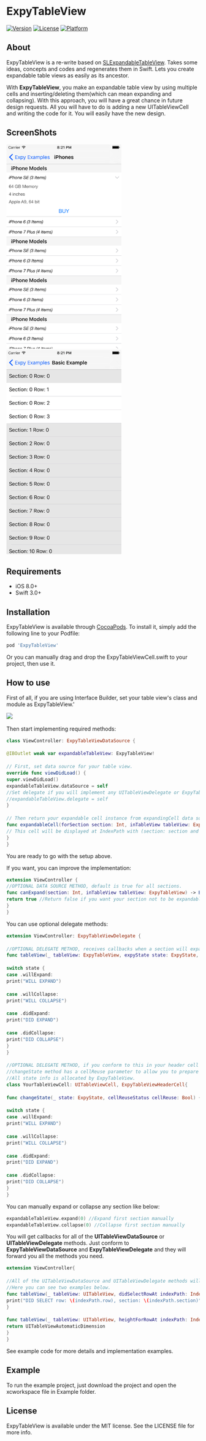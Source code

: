 # ExpyTableView

[![Version](https://img.shields.io/cocoapods/v/ExpyTableView.svg?style=flat)](http://cocoapods.org/pods/ExpyTableView)
[![License](https://img.shields.io/cocoapods/l/ExpyTableView.svg?style=flat)](http://cocoapods.org/pods/ExpyTableView)
[![Platform](https://img.shields.io/cocoapods/p/ExpyTableView.svg?style=flat)](http://cocoapods.org/pods/ExpyTableView)

## About

ExpyTableView is a re-write based on [SLExpandableTableView](https://github.com/OliverLetterer/SLExpandableTableView). Takes some ideas, concepts and codes and regenerates them in Swift. Lets you create expandable table views as easily as its ancestor. 

With **ExpyTableView**, you make an expandable table view by using multiple cells and inserting/deleting them(which can mean expanding and collapsing). With this approach, you will have a great chance in future design requests. All you will have to do is adding a new UITableViewCell and writing the code for it. You will easily have the new design.

## ScreenShots 

<img src="https://github.com/okhanokbay/ExpyTableView/blob/master/Example/customization_example.png" width=300> <img src="https://github.com/okhanokbay/ExpyTableView/blob/master/Example/sample_screen.png" width=300>

## Requirements

- iOS 8.0+
- Swift 3.0+

## Installation

ExpyTableView is available through [CocoaPods](http://cocoapods.org). To install
it, simply add the following line to your Podfile:

```ruby
pod 'ExpyTableView'
```
Or you can manually drag and drop the ExpyTableViewCell.swift to your project, then use it.

## How to use

First of all, if you are using Interface Builder, set your table view's class and module as ExpyTableView.'

<img src="https://github.com/okhanokbay/ExpyTableView/blob/master/Example/setting_class_and_module.png">

Then start implementing required methods:

```swift
class ViewController: ExpyTableViewDataSource {

@IBOutlet weak var expandableTableView: ExpyTableView!

// First, set data source for your table view.
override func viewDidLoad() {
super.viewDidLoad() 
expandableTableView.dataSource = self
//Set delegate if you will implement any UITableViewDelegate or ExpyTableViewDelegate methods.
//expandableTableView.delegate = self 
}

// Then return your expandable cell instance from expandingCell data source method.
func expandableCell(forSection section: Int, inTableView tableView: ExpyTableView) -> UITableViewCell {
// This cell will be displayed at IndexPath with (section: section and row: 0)
}
} 
```

You are ready to go with the setup above. 

If you want, you can improve the implementation: 

```swift
extension ViewController {
//OPTIONAL DATA SOURCE METHOD, default is true for all sections.
func canExpand(section: Int, inTableView tableView: ExpyTableView) -> Bool {
return true //Return false if you want your section not to be expandable
}
}
```

You can use optional delegate methods:

```swift
extension ViewController: ExpyTableViewDelegate {

//OPTIONAL DELEGATE METHOD, receives callbacks when a section will expand, will collapse, did expand, did collapse. A unified method.
func tableView(_ tableView: ExpyTableView, expyState state: ExpyState, changeForSection section: Int) {

switch state {
case .willExpand:
print("WILL EXPAND")

case .willCollapse:
print("WILL COLLAPSE")

case .didExpand:
print("DID EXPAND")

case .didCollapse:
print("DID COLLAPSE")
}
} 

//OPTIONAL DELEGATE METHOD, if you conform to this in your header cell (which is section: section and row: 0) you will get state change notifications
//changeState method has a cellReuse parameter to allow you to prepare your cell for reusing. 
//All state info is allocated by ExpyTableView.
class YourTableViewCell: UITableViewCell, ExpyTableViewHeaderCell{

func changeState(_ state: ExpyState, cellReuseStatus cellReuse: Bool) {

switch state {
case .willExpand:
print("WILL EXPAND")

case .willCollapse:
print("WILL COLLAPSE")

case .didExpand:
print("DID EXPAND")

case .didCollapse:
print("DID COLLAPSE")
}
}
```

You can manually expand or collapse any section like below:

```swift
expandableTableView.expand(0) //Expand first section manually
expandableTableView.collapse(0) //Collapse first section manually
```

You will get callbacks for all of the **UITableViewDataSource** or **UITableViewDelegate** methods. Just conform to **ExpyTableViewDataSource** and **ExpyTableViewDelegate** and they will forward you all the methods you need.

```swift
extension ViewController{

//All of the UITableViewDataSource and UITableViewDelegate methods will be forwarded to you right as they are.
//Here you can see two examples below.
func tableView(_ tableView: UITableView, didSelectRowAt indexPath: IndexPath) {
print("DID SELECT row: \(indexPath.row), section: \(indexPath.section)")
}

func tableView(_ tableView: UITableView, heightForRowAt indexPath: IndexPath) -> CGFloat {
return UITableViewAutomaticDimension
}
}
```

See example code for more details and implementation examples.

## Example

To run the example project, just download the project and open the xcworkspace file in Example folder.

## License

ExpyTableView is available under the MIT license. See the LICENSE file for more info.
